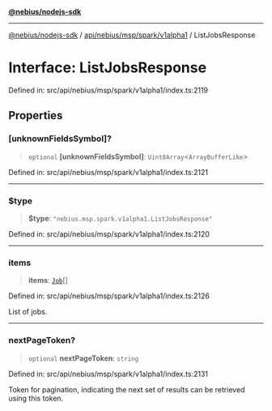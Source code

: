 [**@nebius/nodejs-sdk**](../../../../../../README.md)

---

[@nebius/nodejs-sdk](../../../../../../README.md) / [api/nebius/msp/spark/v1alpha1](../README.md) / ListJobsResponse

# Interface: ListJobsResponse

Defined in: src/api/nebius/msp/spark/v1alpha1/index.ts:2119

## Properties

### \[unknownFieldsSymbol\]?

> `optional` **\[unknownFieldsSymbol\]**: `Uint8Array`\<`ArrayBufferLike`\>

Defined in: src/api/nebius/msp/spark/v1alpha1/index.ts:2121

---

### $type

> **$type**: `"nebius.msp.spark.v1alpha1.ListJobsResponse"`

Defined in: src/api/nebius/msp/spark/v1alpha1/index.ts:2120

---

### items

> **items**: [`Job`](Job.md)[]

Defined in: src/api/nebius/msp/spark/v1alpha1/index.ts:2126

List of jobs.

---

### nextPageToken?

> `optional` **nextPageToken**: `string`

Defined in: src/api/nebius/msp/spark/v1alpha1/index.ts:2131

Token for pagination, indicating the next set of results can be retrieved using this token.

